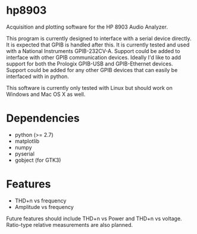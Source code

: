 hp8903
======

Acquisition and plotting software for the HP 8903 Audio Analyzer.

This program is currently designed to interface with a serial device
directly. It is expected that GPIB is handled after this. It is
currently tested and used with a National Instruments
GPIB-232CV-A. Support could be added to interface with other GPIB
communication devices. Ideally I'd like to add support for both the
Prologix GPIB-USB and GPIB-Ethernet devices. Support could be added
for any other GPIB devices that can easily be interfaced with in
python.

This software is currently only tested with Linux but should work on
Windows and Mac OS X as well.

Dependencies
=====

* python (>= 2.7)
* matplotlib
* numpy
* pyserial
* gobject (for GTK3)

Features
=====

* THD+n vs frequency
* Amplitude vs frequency

Future features should include THD+n vs Power and THD+n vs
voltage. Ratio-type relative measurements are also planned.


